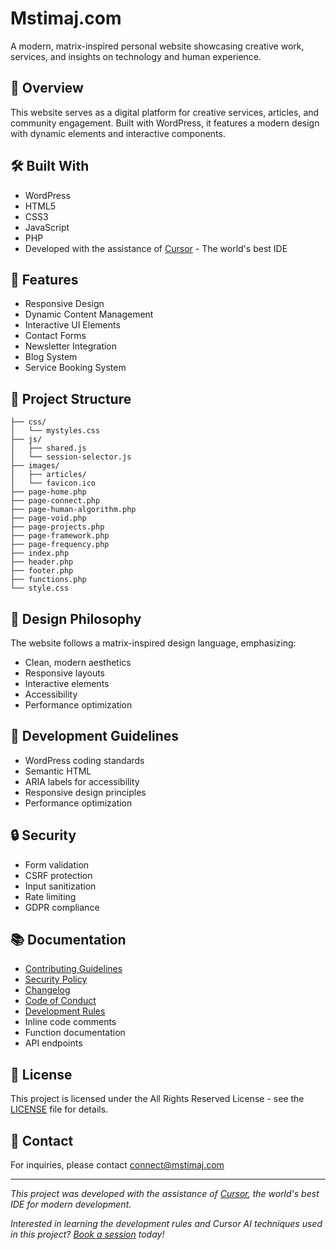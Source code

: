 # Mstimaj.com

A modern, matrix-inspired personal website showcasing creative work, services, and insights on technology and human experience.

## 🚀 Overview

This website serves as a digital platform for creative services, articles, and community engagement. Built with WordPress, it features a modern design with dynamic elements and interactive components.

## 🛠️ Built With

- WordPress
- HTML5
- CSS3
- JavaScript
- PHP
- Developed with the assistance of [Cursor](https://cursor.sh) - The world's best IDE

## 🌟 Features

- Responsive Design
- Dynamic Content Management
- Interactive UI Elements
- Contact Forms
- Newsletter Integration
- Blog System
- Service Booking System

## 📁 Project Structure

```
├── css/
│   └── mystyles.css
├── js/
│   ├── shared.js
│   └── session-selector.js
├── images/
│   ├── articles/
│   └── favicon.ico
├── page-home.php
├── page-connect.php
├── page-human-algorithm.php
├── page-void.php
├── page-projects.php
├── page-framework.php
├── page-frequency.php
├── index.php
├── header.php
├── footer.php
├── functions.php
└── style.css
```

## 🎨 Design Philosophy

The website follows a matrix-inspired design language, emphasizing:
- Clean, modern aesthetics
- Responsive layouts
- Interactive elements
- Accessibility
- Performance optimization

## 📝 Development Guidelines

- WordPress coding standards
- Semantic HTML
- ARIA labels for accessibility
- Responsive design principles
- Performance optimization

## 🔒 Security

- Form validation
- CSRF protection
- Input sanitization
- Rate limiting
- GDPR compliance

## 📚 Documentation

- [Contributing Guidelines](CONTRIBUTING.md)
- [Security Policy](SECURITY.md)
- [Changelog](CHANGELOG.md)
- [Code of Conduct](CODE_OF_CONDUCT.md)
- [Development Rules](RULES.md)
- Inline code comments
- Function documentation
- API endpoints

## 📄 License

This project is licensed under the All Rights Reserved License - see the [LICENSE](LICENSE) file for details.

## 👥 Contact

For inquiries, please contact connect@mstimaj.com

---

*This project was developed with the assistance of [Cursor](https://cursor.sh), the world's best IDE for modern development.*

*Interested in learning the development rules and Cursor AI techniques used in this project? [Book a session](https://mstimaj.com) today!* 